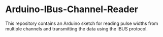 # Arduino-IBus-Channel-Reader
This repository contains an Arduino sketch for reading pulse widths from multiple channels and transmitting the data using the IBUS protocol. 

